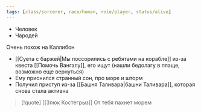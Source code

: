 ```yaml
---
tags: [class/sorcerer, race/human, role/player, status/alive]
---
```


- Человек
- Чародей

 Очень похож на Каллибон

- [[Суета с баржей|Мы поссорились с ребятами на корабле]] из-за квеста [[Помочь Вангалу]], его ищут (нашли бедолагу в плаще, возможно еще вернуться)
- Ему приснился странный сон, про море и шторм
- Получил приступ из-за [[Башня Таливара|башни Таливара]], которая снова стала активна

> [!quote] [[Злюк Костегрыз]]
> От тебя пахнет морем

